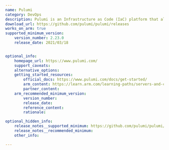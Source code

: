 ```yaml
---
name: Pulumi
category: DevOps
description: Pulumi is an Infrastructure as Code (IaC) platform that allows users to define and manage cloud infrastructure using any programming language.
download_url: https://github.com/pulumi/pulumi/releases
works_on_arm: true
supported_minimum_version:
    version_number: 2.23.0
    release_date: 2021/03/18


optional_info:
    homepage_url: https://www.pulumi.com/
    support_caveats:
    alternative_options:
    getting_started_resources:
        official_docs: https://www.pulumi.com/docs/get-started/
        arm_content: https://learn.arm.com/learning-paths/servers-and-cloud-computing/from-iot-to-the-cloud-part4/how-to-2/
        partner_content:
    arm_recommended_minimum_version:
        version_number:
        release_date:
        reference_content:
        rationale:

optional_hidden_info:
    release_notes__supported_minimum: https://github.com/pulumi/pulumi/releases/tag/v2.23.0
    release_notes__recommended_minimum:
    other_info:

---
```

